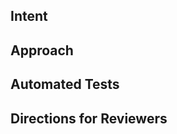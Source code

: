 <!-- Provide a general summary of your changes in the title. -->
<!-- The Conventional Commits standard is preferred, but not required -->
<!-- https://www.conventionalcommits.org/en/v1.0.0/#summary -->
<!-- Example: "chore: updates pull request template" -->

## Intent
<!-- Describe what problem you are addressing in this pull request. -->
<!-- If this change is associated with an open issue, please link to it here. -->
<!-- Example: "Resolves #24" -->
<!-- See https://docs.github.com/en/issues/tracking-your-work-with-issues/linking-a-pull-request-to-an-issue -->

## Approach
<!-- Describe how you solved this problem and any trade-offs you encountered. -->
<!-- Link any additional documentation associated with this change here -->

## Automated Tests
<!-- Describe the automated tests associated with this change. -->
<!-- If automated tests are not included in this change, please state why. -->

## Directions for Reviewers
<!-- Provide steps for reviewers to validate this change manually. -->
